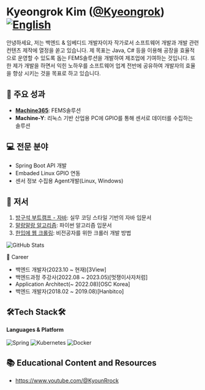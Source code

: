 # Kyeongrok Kim ([@Kyeongrok](https://github.com/Kyeongrok))[![English](https://img.shields.io/badge/README.md-English-blue.svg)](README_EN.md)
안녕하세요, 저는 백엔드 & 임베디드 개발자이자 작가로서 소프트웨어 개발과 개발 관련 컨텐츠 제작에 열정을 쏟고 있습니다. 제 목표는 Java, C# 등을 이용해 공장을 효율적으로 운영할 수 있도록 돕는 FEMS솔루션을 개발하여 제조업에 기여하는 것입니다. 또한 제가 개발을 하면서 익힌 노하우를 소프트웨어 업계 전반에 공유하여 개발자의 효율을 향상 시키는 것을 목표로 하고 있습니다.


## 🚀 주요 성과
- [**Machine365**](https://machine365.ai): FEMS솔루션
- **Machine-Y**: 리눅스 기반 산업용 PC에 GPIO를 통해 센서로 데이터를 수집하는 솔루션

## 💻 전문 분야
- Spring Boot API 개발
- Embaded Linux GPIO 연동
- 센서 정보 수집용 Agent개발(Linux, Windows)

## 🌟 저서
1. [방구석 부트캠프 - 자바](): 실무 코딩 스타일 기반의 자바 입문서
2. [말랑말랑 알고리즘](): 파이썬 알고리즘 입문서
3. [한입에 웹 크롤링](): 비전공자를 위한 크롤러 개발 방법

![GitHub Stats](https://github-readme-stats.vercel.app/api?username=Kyeongrok)

👋 Career
- 백엔드 개발자(2023.10 ~ 현재)[3View]
- 백엔드과정 주강사(2022.08 ~ 2023.05)[멋쟁이사자처럼] 
- Application Architect(~ 2022.08)[OSC Korea]
- 백엔드 개발자(2018.02 ~ 2019.08)[Hanbitco]

## 🛠Tech Stack🛠
**Languages & Platform**<br><br>
![Spring](https://img.shields.io/badge/spring-%236DB33F.svg?style=for-the-badge&logo=spring&logoColor=white)
![Kubernetes](https://img.shields.io/badge/kubernetes-%23326ce5.svg?style=for-the-badge&logo=kubernetes&logoColor=white)
![Docker](https://img.shields.io/badge/docker-%230db7ed.svg?style=for-the-badge&logo=docker&logoColor=white)

## 📚 Educational Content and Resources
- https://www.youtube.com/@KyounRrock

<!---
Kyeongrok/Kyeongrok is a ✨ special ✨ repository because its `README.md` (this file) appears on your GitHub profile.
You can click the Preview link to take a look at your changes.
--->
